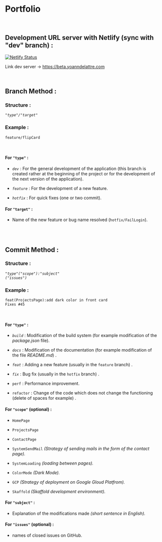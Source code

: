# Portfolio
&nbsp;
&nbsp;

## Development URL server with Netlify (sync with "dev" branch) :

[![Netlify Status](https://api.netlify.com/api/v1/badges/749084b0-af57-4589-8bad-7469abd2a3c6/deploy-status)](https://beta.yoanndelattre.com)

Link dev server -> https://beta.yoanndelattre.com

&nbsp;
&nbsp;

## Branch Method :


### Structure : 
*```"type"/"target"```*

### Example : 
```feature/flipCard```

&nbsp;

#### For ```"type"``` :

* *```dev```* : For the general development of the application (this branch is created rather at the beginning of the project or for the development of the next version of the application).

* *```feature```* : For the development of a new feature.

* *```hotfix```* : For quick fixes (one or two commit).


#### For ```"target"``` :

* Name of the new feature or bug name resolved (```hotfix/FailLogin```).



&nbsp;  
&nbsp;

## Commit Method :

### Structure : 
*```"type"("scope"):"subject"```*      
*```("issues")```*

### Example : 
```feat(ProjectsPage):add dark color in front card```  
```Fixes #45```

&nbsp;

#### For ```"type"``` : 

* *```build```* : Modification of the build system (for example modification of the *package.json* file).

* *```docs```* : Modification of the documentation (for example modification of the file *README<i></i>.md*) .

* *```feat```* : Adding a new feature (usually in the ```feature``` branch) .

* *```fix```* : Bug fix (usually in the ```hotfix``` branch) .

* ```perf``` : Performance improvement.

* ```refactor``` : Change of the code which does not change the functioning (delete of spaces for example) .      
     
    
#### For ```"scope"``` (optional) :

* ```HomePage```

* ```ProjectsPage```

* ```ContactPage```

* ```SystemSendMail``` *(Strategy of sending mails in the form of the contact page).*

* ```SystemLoading``` *(loading between pages).*

* ```ColorMode``` *(Dark Mode).*

* ```GCP``` *(Strategy of deployment on Google Gloud Platfrom).*

* ```Skaffold``` *(Skaffold development environment).*


#### For ```"subject"``` :

* Explanation of the modifications made *(short sentence in English).*


#### For ```"issues"``` (optional) :

* names of closed issues on GitHub.
